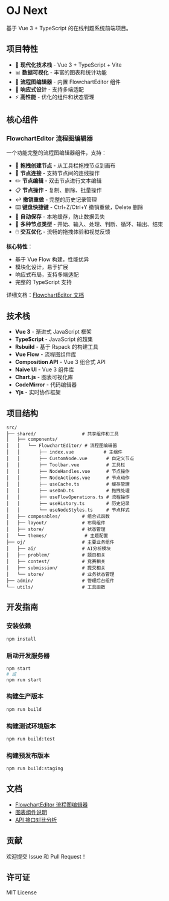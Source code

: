 # OJ Next

基于 Vue 3 + TypeScript 的在线判题系统前端项目。

## 项目特性

- 🎯 **现代化技术栈** - Vue 3 + TypeScript + Vite
- 📊 **数据可视化** - 丰富的图表和统计功能
- 🎨 **流程图编辑器** - 内置 FlowchartEditor 组件
- 📱 **响应式设计** - 支持多端适配
- ⚡ **高性能** - 优化的组件和状态管理

## 核心组件

### FlowchartEditor 流程图编辑器

一个功能完整的流程图编辑器组件，支持：

- 🎯 **拖拽创建节点** - 从工具栏拖拽节点到画布
- 🔗 **节点连接** - 支持节点间的连线操作
- ✏️ **节点编辑** - 双击节点进行文本编辑
- 📋 **节点操作** - 复制、删除、批量操作
- ↩️ **撤销重做** - 完整的历史记录管理
- ⌨️ **键盘快捷键** - Ctrl+Z/Ctrl+Y 撤销重做，Delete 删除
- 💾 **自动保存** - 本地缓存，防止数据丢失
- 🎨 **多种节点类型** - 开始、输入、处理、判断、循环、输出、结束
- 🖱️ **交互优化** - 流畅的拖拽体验和视觉反馈

**核心特性**：
- 基于 Vue Flow 构建，性能优异
- 模块化设计，易于扩展
- 响应式布局，支持多端适配
- 完整的 TypeScript 支持

详细文档：[FlowchartEditor 文档](./docs/FlowchartEditor.md)

## 技术栈

- **Vue 3** - 渐进式 JavaScript 框架
- **TypeScript** - JavaScript 的超集
- **Rsbuild** - 基于 Rspack 的构建工具
- **Vue Flow** - 流程图组件库
- **Composition API** - Vue 3 组合式 API
- **Naive UI** - Vue 3 组件库
- **Chart.js** - 图表可视化库
- **CodeMirror** - 代码编辑器
- **Yjs** - 实时协作框架

## 项目结构

```
src/
├── shared/                 # 共享组件和工具
│   ├── components/
│   │   └── FlowchartEditor/ # 流程图编辑器
│   │       ├── index.vue           # 主组件
│   │       ├── CustomNode.vue       # 自定义节点
│   │       ├── Toolbar.vue          # 工具栏
│   │       ├── NodeHandles.vue      # 节点操作
│   │       ├── NodeActions.vue      # 节点动作
│   │       ├── useCache.ts          # 缓存管理
│   │       ├── useDnD.ts            # 拖拽处理
│   │       ├── useFlowOperations.ts # 流程操作
│   │       ├── useHistory.ts        # 历史记录
│   │       └── useNodeStyles.ts     # 节点样式
│   ├── composables/        # 组合式函数
│   ├── layout/             # 布局组件
│   ├── store/              # 状态管理
│   └── themes/              # 主题配置
├── oj/                     # 主要业务组件
│   ├── ai/                 # AI分析模块
│   ├── problem/            # 题目相关
│   ├── contest/            # 竞赛相关
│   ├── submission/         # 提交相关
│   └── store/              # 业务状态管理
├── admin/                  # 管理后台组件
└── utils/                  # 工具函数
```

## 开发指南

### 安装依赖

```bash
npm install
```

### 启动开发服务器

```bash
npm start
# 或
npm run start
```

### 构建生产版本

```bash
npm run build
```

### 构建测试环境版本

```bash
npm run build:test
```

### 构建预发布版本

```bash
npm run build:staging
```

## 文档

- [FlowchartEditor 流程图编辑器](./docs/FlowchartEditor.md)
- [图表组件说明](./docs/图表.md)
- [API 接口对比分析](./docs/API接口对比分析.md)

## 贡献

欢迎提交 Issue 和 Pull Request！

## 许可证

MIT License